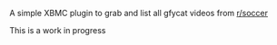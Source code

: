 A simple XBMC plugin to grab and list all gfycat videos from [r/soccer](http://www.reddit.com/r/soccer/)

This is a work in progress
